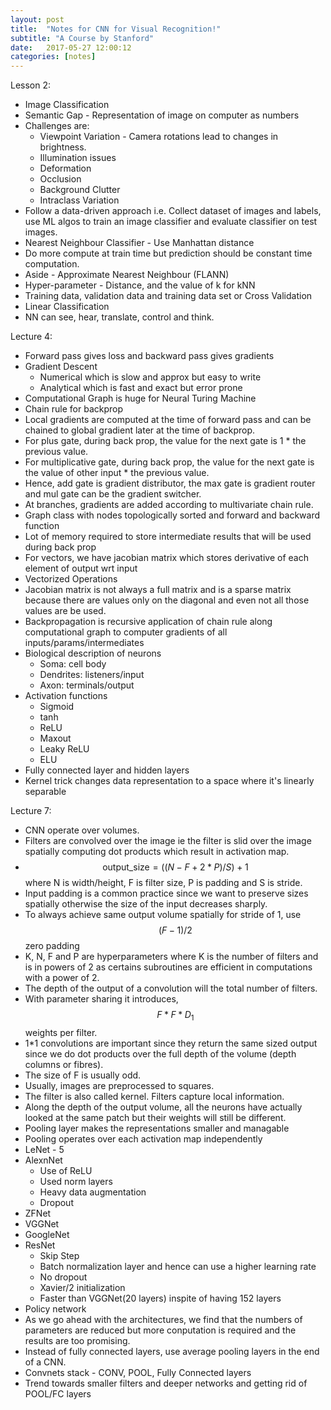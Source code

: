 ```yaml
---
layout: post
title:  "Notes for CNN for Visual Recognition!"
subtitle: "A Course by Stanford"
date:   2017-05-27 12:00:12
categories: [notes]
---
```


Lesson 2:

- Image Classification 
- Semantic Gap - Representation of image on computer as numbers
- Challenges are: 
    - Viewpoint Variation - Camera rotations lead to changes in brightness.
    - Illumination issues
    - Deformation 
    - Occlusion
    - Background Clutter
    - Intraclass Variation 
- Follow a data-driven approach i.e. Collect dataset of images and labels, use ML algos to train an image 
classifier and evaluate classifier on test images. 
- Nearest Neighbour Classifier - Use Manhattan distance 
- Do more compute at train time but prediction should be constant time computation. 
- Aside - Approximate Nearest Neighbour (FLANN)
- Hyper-parameter - Distance, and the value of k for kNN
- Training data, validation data and training data set or Cross Validation 
- Linear Classification 
- NN can see, hear, translate, control and think.


Lecture 4:

- Forward pass gives loss and backward pass gives gradients
- Gradient Descent
    - Numerical which is slow and approx but easy to write
    - Analytical which is fast and exact but error prone
- Computational Graph is huge for Neural Turing Machine
- Chain rule for backprop
- Local gradients are computed at the time of forward pass and can be chained to global gradient later at the time of backprop.  
- For plus gate, during back prop, the value for the next gate is 1 * the previous value.
- For multiplicative gate, during back prop, the value for the next gate is the value of other input * the previous value. 
- Hence, add gate is gradient distributor, the max gate is gradient router and mul gate can be the gradient switcher.
- At branches, gradients are added according to multivariate chain rule.
- Graph class with nodes topologically sorted and forward and backward function
- Lot of memory required to store intermediate results that will be used during back prop
- For vectors, we have jacobian matrix which stores derivative of each element of output wrt input
- Vectorized Operations 
- Jacobian matrix is not always a full matrix and is a sparse matrix because there are values only on the diagonal and even not all those values are be used.
- Backpropagation is recursive application of chain rule along computational graph to computer gradients  of all inputs/params/intermediates
- Biological description of neurons 
    - Soma: cell body
    - Dendrites: listeners/input
    - Axon: terminals/output
- Activation functions 
    - Sigmoid 
    - tanh
    - ReLU
    - Maxout
    - Leaky ReLU
    - ELU
- Fully connected layer and hidden layers
- Kernel trick changes data representation to a space where it's linearly separable


Lecture 7:

- CNN operate over volumes. 
- Filters are convolved over the image ie the filter is slid over the image spatially computing dot products which result in activation map.
- $$ \text{output_size} = ((N-F+2*P)/S) + 1 $$ where N is width/height, F is filter size, P is padding and S is stride.
- Input padding is a common practice since we want to preserve sizes spatially otherwise the size of the input decreases sharply.
- To always achieve same output volume spatially for stride of 1, use $$ (F-1)/2 $$ zero padding
- K, N, F and P are hyperparameters where K is the number of filters and is in powers of 2 as certains subroutines are efficient in computations with a power of 2.
- The depth of the output of a convolution will the total number of filters.
- With parameter sharing it introduces, $$F*F*D_1$$ weights per filter.
- 1*1 convolutions are important since they return the same sized output since we do dot products over the full depth of the volume (depth columns or fibres).
- The size of F is usually odd. 
- Usually, images are preprocessed to squares.
- The filter is also called kernel. Filters capture local information. 
- Along the depth of the output volume, all the neurons have actually looked at the same patch but their weights will still be different.
- Pooling layer makes the representations smaller and managable 
- Pooling operates over each activation map independently
- LeNet - 5 
- AlexnNet 
    - Use of ReLU
    - Used norm layers
    - Heavy data augmentation 
    - Dropout
- ZFNet 
- VGGNet
- GoogleNet
- ResNet
    - Skip Step
    - Batch normalization layer and hence can use a higher learning rate 
    - No dropout
    - Xavier/2 initialization 
    - Faster than VGGNet(20 layers) inspite of having 152 layers 
- Policy network
- As we go ahead with the architectures, we find that the numbers of parameters are reduced but more conputation is required and the results are too promising.
- Instead of fully connected layers, use average pooling layers in the end of a CNN.
- Convnets stack - CONV, POOL, Fully Connected layers
- Trend towards smaller filters and deeper networks and getting rid of POOL/FC layers


